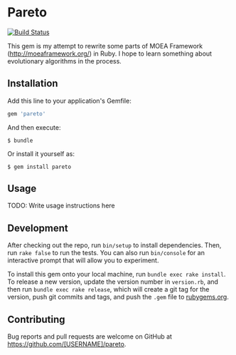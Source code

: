 # Pareto

[![Build Status](https://travis-ci.org/cthulhu666/pareto.svg?branch=master)](https://travis-ci.org/cthulhu666/pareto)

This gem is my attempt to rewrite some parts of MOEA Framework (http://moeaframework.org/) in Ruby.
I hope to learn something about evolutionary algorithms in the process.


## Installation

Add this line to your application's Gemfile:

```ruby
gem 'pareto'
```

And then execute:

    $ bundle

Or install it yourself as:

    $ gem install pareto

## Usage

TODO: Write usage instructions here

## Development

After checking out the repo, run `bin/setup` to install dependencies. Then, run `rake false` to run the tests. You can also run `bin/console` for an interactive prompt that will allow you to experiment.

To install this gem onto your local machine, run `bundle exec rake install`. To release a new version, update the version number in `version.rb`, and then run `bundle exec rake release`, which will create a git tag for the version, push git commits and tags, and push the `.gem` file to [rubygems.org](https://rubygems.org).

## Contributing

Bug reports and pull requests are welcome on GitHub at https://github.com/[USERNAME]/pareto.

